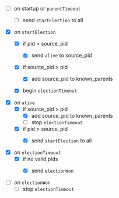 
* [ ] on startup or `parentTimeout`
  * [ ] send `startElection` to all


* [x] on `startElection`
  * [x] if pid > source_pid
    * [x] send `alive` to source_pid
  * [x] if source_pid > pid
    * [x] add source_pid to known_parents
  * [x] begin `electionTimeout`


* [x] on `alive`
  * [x] if source_pid > pid
    * [x] add source_pid to known_parents
    * [ ] stop `electionTimeout`
  * [x] if pid > source_pid
    * [x] send `startElection` to all


* [x] on `electionTimeout`
  * [x] if no valid pids
    * [x] send `electionWon`


* [ ] on `electionWon`
  * [ ] stop `electionTimeout`
